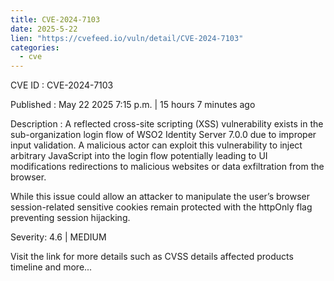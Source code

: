 ```yaml
---
title: CVE-2024-7103
date: 2025-5-22
lien: "https://cvefeed.io/vuln/detail/CVE-2024-7103"
categories:
  - cve
---
```


CVE ID : CVE-2024-7103

Published :  May 22
2025
7:15 p.m. | 15 hours
7 minutes ago

Description : A reflected cross-site scripting (XSS) vulnerability exists in the sub-organization login flow of WSO2 Identity Server 7.0.0 due to improper input validation. A malicious actor can exploit this vulnerability to inject arbitrary JavaScript into the login flow
potentially leading to UI modifications
redirections to malicious websites
or data exfiltration from the browser.

While this issue could allow an attacker to manipulate the user’s browser
session-related sensitive cookies remain protected with the httpOnly flag
preventing session hijacking.

Severity: 4.6 | MEDIUM

Visit the link for more details
such as CVSS details
affected products
timeline
and more...
